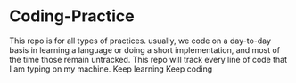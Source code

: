 # Coding-Practice
This repo is for all types of practices. usually, we code on a day-to-day basis in learning a language or doing a short implementation, and most of the time those remain untracked. This repo will track every line of code that I am typing on my machine. Keep learning Keep coding

